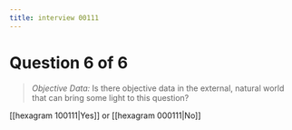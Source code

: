```yaml
---
title: interview 00111
---
```

# Question 6 of 6
> *Objective Data:* Is there objective data in the external, natural world that can bring some light to this question?

[[hexagram 100111|Yes]] or [[hexagram 000111|No]] 